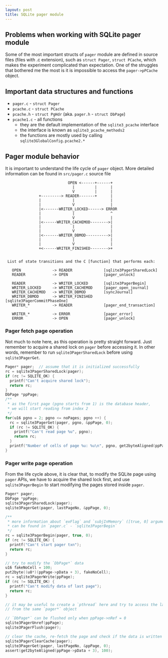 ```yaml
---
layout: post
title: SQLite pager module
---
```


## Problems when working with SQLite pager module

Some of the most important structs of `pager` module are defined in source files (files with .c extension), such as `struct Pager`, `struct PCache`, which makes the experiment complicated than expectation. One of the struggles that bothered me the most is it is impossible to access the `pager->pPCache` object.

## Important data structures and functions
- `pager.c` - `struct Pager`
- `pcache.c` - `struct PCache`
- `pcache.h` - `struct PgHdr` (aka. `pager.h` - `struct DbPage`)
- `pcache1.c` - all functions
  - they are the default implementation of the `sqlite3_pcache` interface
  - the interface is known as `sqlite3_pcache_methods2`
  - the functions are mostly used by calling `sqlite3GlobalConfig.pcache2.*`

## Pager module behavior

It is important to understand the life cycle of `pager` object. More detailed information can be found in `src/pager.c` source file

```
                            OPEN <------+------+
                              |         |      |
                              V         |      |
               +---------> READER-------+      |
               |              |                |
               |              V                |
               |<-------WRITER_LOCKED------> ERROR
               |              |                ^
               |              V                |
               |<------WRITER_CACHEMOD-------->|
               |              |                |
               |              V                |
               |<-------WRITER_DBMOD---------->|
               |              |                |
               |              V                |
               +<------WRITER_FINISHED-------->+


 List of state transitions and the C [function] that performs each:

   OPEN              -> READER              [sqlite3PagerSharedLock]
   READER            -> OPEN                [pager_unlock]

   READER            -> WRITER_LOCKED       [sqlite3PagerBegin]
   WRITER_LOCKED     -> WRITER_CACHEMOD     [pager_open_journal]
   WRITER_CACHEMOD   -> WRITER_DBMOD        [syncJournal]
   WRITER_DBMOD      -> WRITER_FINISHED     [sqlite3PagerCommitPhaseOne]
   WRITER_*          -> READER              [pager_end_transaction]

   WRITER_*          -> ERROR               [pager_error]
   ERROR             -> OPEN                [pager_unlock]
```

### Pager fetch page operation

Not much to note here, as this operation is pretty straight forward. Just remember to acquire a shared lock on `pager` before accessing it. In other words, remember to run `sqlite3PagerSharedLock` before using `sqlite3PagerGet`.

```c
Pager* pager;  // assume that it is initialized successfully
rc = sqlite3PagerSharedLock(pager);
if (rc != SQLITE_OK) {
  printf("Can't acquire shared lock");
  return rc;
}
DbPage *ppPage;
/**
 * as the first page (pgno starts from 1) is the database header,
 * we will start reading from index 2
 */
for(u16 pgno = 2; pgno <= noPages; pgno ++) {
  rc = sqlite3PagerGet(pager, pgno, &ppPage, 0);
  if (rc != SQLITE_OK) {
    printf("Can't read page %u", pgno);
    return rc;
  }
  printf("Number of cells of page %u: %u\n", pgno, get2byteAligned(ppPage->pData + 3));
}
```

### Pager write page operation

From the life cycle above, it is clear that, to modify the SQLite page using `pager` APIs, we have to acquire the shared lock first, and use `sqlite3PagerBegin` to start modifying the pages stored inside `pager`.

```c
Pager* pager;
DbPage *ppPage;
sqlite3PagerSharedLock(pager);
sqlite3PagerGet(pager, lastPageNo, &ppPage, 0);

/**
 * more information about `exFlag` and `subjInMemory` ([true, 0] arguments below)
 * can be found in `pager.c` - `sqlite3PagerBegin`
 */
rc = sqlite3PagerBegin(pager, true, 0);
if (rc != SQLITE_OK) {
  printf("Can't start pager txn");
  return rc;
}

// try to modify the `DbPage*` data
u16 fakeNoCell = 100;
put2byte((u8*)(ppPage->pData + 3), fakeNoCell);
rc = sqlite3PagerWrite(ppPage);
if (rc != SQLITE_OK) {
  printf("Can't modify data of last page");
  return rc;
}

// it may be useful to create a `pthread` here and try to access the last page
// from the same `pager*` object

// `DbPage*` can be flushed only when ppPage->nRef = 0
sqlite3PagerUnref(ppPage);
sqlite3PagerFlush(pager);

// clear the cache, re-fetch the page and check if the data is written correctly
sqlite3PagerClearCache(pager);
sqlite3PagerGet(pager, lastPageNo, &ppPage, 0);
assert(get2byteAligned(ppPage->pData + 3), 100);
```